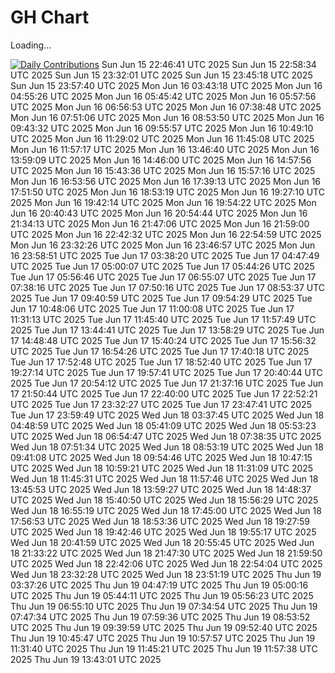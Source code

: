 # GH Chart

Loading...

[![Daily Contributions](https://github.com/peanuts735/GHchart/actions/workflows/job.yaml/badge.svg?event=check_run)](https://github.com/peanuts735/GHchart/actions/workflows/job.yaml)
Sun Jun 15 22:46:41 UTC 2025
Sun Jun 15 22:58:34 UTC 2025
Sun Jun 15 23:32:01 UTC 2025
Sun Jun 15 23:45:18 UTC 2025
Sun Jun 15 23:57:40 UTC 2025
Mon Jun 16 03:43:18 UTC 2025
Mon Jun 16 04:55:26 UTC 2025
Mon Jun 16 05:45:42 UTC 2025
Mon Jun 16 05:57:56 UTC 2025
Mon Jun 16 06:56:53 UTC 2025
Mon Jun 16 07:38:48 UTC 2025
Mon Jun 16 07:51:06 UTC 2025
Mon Jun 16 08:53:50 UTC 2025
Mon Jun 16 09:43:32 UTC 2025
Mon Jun 16 09:55:57 UTC 2025
Mon Jun 16 10:49:10 UTC 2025
Mon Jun 16 11:29:02 UTC 2025
Mon Jun 16 11:45:08 UTC 2025
Mon Jun 16 11:57:17 UTC 2025
Mon Jun 16 13:46:40 UTC 2025
Mon Jun 16 13:59:09 UTC 2025
Mon Jun 16 14:46:00 UTC 2025
Mon Jun 16 14:57:56 UTC 2025
Mon Jun 16 15:43:36 UTC 2025
Mon Jun 16 15:57:16 UTC 2025
Mon Jun 16 16:53:56 UTC 2025
Mon Jun 16 17:39:13 UTC 2025
Mon Jun 16 17:51:50 UTC 2025
Mon Jun 16 18:53:19 UTC 2025
Mon Jun 16 19:27:10 UTC 2025
Mon Jun 16 19:42:14 UTC 2025
Mon Jun 16 19:54:22 UTC 2025
Mon Jun 16 20:40:43 UTC 2025
Mon Jun 16 20:54:44 UTC 2025
Mon Jun 16 21:34:13 UTC 2025
Mon Jun 16 21:47:06 UTC 2025
Mon Jun 16 21:59:00 UTC 2025
Mon Jun 16 22:42:32 UTC 2025
Mon Jun 16 22:54:59 UTC 2025
Mon Jun 16 23:32:26 UTC 2025
Mon Jun 16 23:46:57 UTC 2025
Mon Jun 16 23:58:51 UTC 2025
Tue Jun 17 03:38:20 UTC 2025
Tue Jun 17 04:47:49 UTC 2025
Tue Jun 17 05:00:07 UTC 2025
Tue Jun 17 05:44:26 UTC 2025
Tue Jun 17 05:56:46 UTC 2025
Tue Jun 17 06:55:07 UTC 2025
Tue Jun 17 07:38:16 UTC 2025
Tue Jun 17 07:50:16 UTC 2025
Tue Jun 17 08:53:37 UTC 2025
Tue Jun 17 09:40:59 UTC 2025
Tue Jun 17 09:54:29 UTC 2025
Tue Jun 17 10:48:06 UTC 2025
Tue Jun 17 11:00:08 UTC 2025
Tue Jun 17 11:31:13 UTC 2025
Tue Jun 17 11:45:40 UTC 2025
Tue Jun 17 11:57:49 UTC 2025
Tue Jun 17 13:44:41 UTC 2025
Tue Jun 17 13:58:29 UTC 2025
Tue Jun 17 14:48:48 UTC 2025
Tue Jun 17 15:40:24 UTC 2025
Tue Jun 17 15:56:32 UTC 2025
Tue Jun 17 16:54:26 UTC 2025
Tue Jun 17 17:40:18 UTC 2025
Tue Jun 17 17:52:48 UTC 2025
Tue Jun 17 18:52:40 UTC 2025
Tue Jun 17 19:27:14 UTC 2025
Tue Jun 17 19:57:41 UTC 2025
Tue Jun 17 20:40:44 UTC 2025
Tue Jun 17 20:54:12 UTC 2025
Tue Jun 17 21:37:16 UTC 2025
Tue Jun 17 21:50:44 UTC 2025
Tue Jun 17 22:40:00 UTC 2025
Tue Jun 17 22:52:21 UTC 2025
Tue Jun 17 23:32:27 UTC 2025
Tue Jun 17 23:47:41 UTC 2025
Tue Jun 17 23:59:49 UTC 2025
Wed Jun 18 03:37:45 UTC 2025
Wed Jun 18 04:48:59 UTC 2025
Wed Jun 18 05:41:09 UTC 2025
Wed Jun 18 05:53:23 UTC 2025
Wed Jun 18 06:54:47 UTC 2025
Wed Jun 18 07:38:35 UTC 2025
Wed Jun 18 07:51:34 UTC 2025
Wed Jun 18 08:53:19 UTC 2025
Wed Jun 18 09:41:08 UTC 2025
Wed Jun 18 09:54:46 UTC 2025
Wed Jun 18 10:47:15 UTC 2025
Wed Jun 18 10:59:21 UTC 2025
Wed Jun 18 11:31:09 UTC 2025
Wed Jun 18 11:45:31 UTC 2025
Wed Jun 18 11:57:46 UTC 2025
Wed Jun 18 13:45:53 UTC 2025
Wed Jun 18 13:59:27 UTC 2025
Wed Jun 18 14:48:37 UTC 2025
Wed Jun 18 15:40:50 UTC 2025
Wed Jun 18 15:56:29 UTC 2025
Wed Jun 18 16:55:19 UTC 2025
Wed Jun 18 17:45:00 UTC 2025
Wed Jun 18 17:56:53 UTC 2025
Wed Jun 18 18:53:36 UTC 2025
Wed Jun 18 19:27:59 UTC 2025
Wed Jun 18 19:42:46 UTC 2025
Wed Jun 18 19:55:17 UTC 2025
Wed Jun 18 20:41:59 UTC 2025
Wed Jun 18 20:55:45 UTC 2025
Wed Jun 18 21:33:22 UTC 2025
Wed Jun 18 21:47:30 UTC 2025
Wed Jun 18 21:59:50 UTC 2025
Wed Jun 18 22:42:06 UTC 2025
Wed Jun 18 22:54:04 UTC 2025
Wed Jun 18 23:32:28 UTC 2025
Wed Jun 18 23:51:19 UTC 2025
Thu Jun 19 03:37:26 UTC 2025
Thu Jun 19 04:47:19 UTC 2025
Thu Jun 19 05:00:16 UTC 2025
Thu Jun 19 05:44:11 UTC 2025
Thu Jun 19 05:56:23 UTC 2025
Thu Jun 19 06:55:10 UTC 2025
Thu Jun 19 07:34:54 UTC 2025
Thu Jun 19 07:47:34 UTC 2025
Thu Jun 19 07:59:36 UTC 2025
Thu Jun 19 08:53:52 UTC 2025
Thu Jun 19 09:39:59 UTC 2025
Thu Jun 19 09:52:40 UTC 2025
Thu Jun 19 10:45:47 UTC 2025
Thu Jun 19 10:57:57 UTC 2025
Thu Jun 19 11:31:40 UTC 2025
Thu Jun 19 11:45:21 UTC 2025
Thu Jun 19 11:57:38 UTC 2025
Thu Jun 19 13:43:01 UTC 2025
